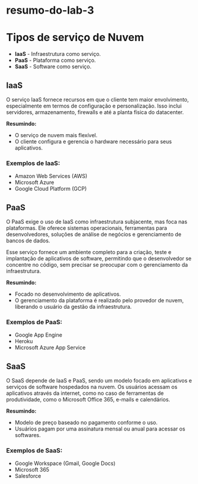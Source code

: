 # resumo-do-lab-3

# Tipos de serviço de Nuvem

- **IaaS** - Infraestrutura como serviço.
- **PaaS** - Plataforma como serviço.
- **SaaS** - Software como serviço.

## IaaS
O serviço IaaS fornece recursos em que o cliente tem maior envolvimento, especialmente em termos de configuração e personalização. Isso inclui servidores, armazenamento, firewalls e até a planta física do datacenter.

**Resumindo:**
- O serviço de nuvem mais flexível.
- O cliente configura e gerencia o hardware necessário para seus aplicativos.

### Exemplos de IaaS:
- Amazon Web Services (AWS)
- Microsoft Azure
- Google Cloud Platform (GCP)

## PaaS
O PaaS exige o uso de IaaS como infraestrutura subjacente, mas foca nas plataformas. Ele oferece sistemas operacionais, ferramentas para desenvolvedores, soluções de análise de negócios e gerenciamento de bancos de dados.

Esse serviço fornece um ambiente completo para a criação, teste e implantação de aplicativos de software, permitindo que o desenvolvedor se concentre no código, sem precisar se preocupar com o gerenciamento da infraestrutura.

**Resumindo:**
- Focado no desenvolvimento de aplicativos.
- O gerenciamento da plataforma é realizado pelo provedor de nuvem, liberando o usuário da gestão da infraestrutura.

### Exemplos de PaaS:
- Google App Engine
- Heroku
- Microsoft Azure App Service

## SaaS
O SaaS depende de IaaS e PaaS, sendo um modelo focado em aplicativos e serviços de software hospedados na nuvem. Os usuários acessam os aplicativos através da internet, como no caso de ferramentas de produtividade, como o Microsoft Office 365, e-mails e calendários.

**Resumindo:**
- Modelo de preço baseado no pagamento conforme o uso.
- Usuários pagam por uma assinatura mensal ou anual para acessar os softwares.

### Exemplos de SaaS:
- Google Workspace (Gmail, Google Docs)
- Microsoft 365
- Salesforce
